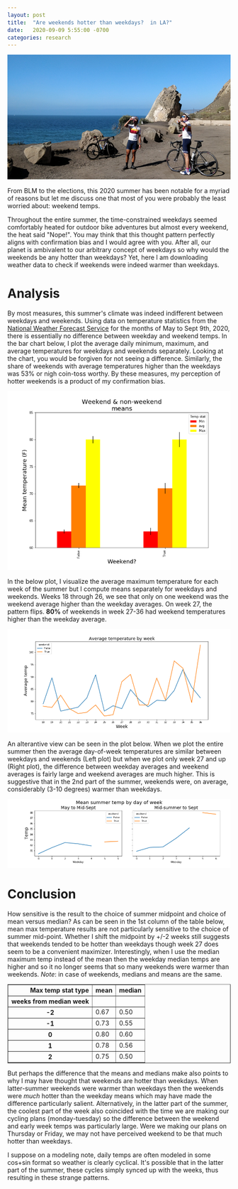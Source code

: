 ```yaml
---
layout: post
title:  "Are weekends hotter than weekdays?  in LA?"
date:   2020-09-09 5:55:00 -0700
categories: research
---
```



![drinkingcyclists](/images/drinking.png)

From BLM to the elections, this 2020 summer has been notable for a myriad of reasons but let me discuss one that most of you were probably the least worried about: weekend temps. 


Throughout the entire summer, the time-constrained weekdays seemed comfortably heated for outdoor bike adventures but almost every weekend, the heat said "Nope!". You may think that this thought pattern perfectly aligns with confirmation bias and I would agree with you. After all, our planet is ambivalent to our arbitrary concept of weekdays so why would the weekends be any hotter than weekdays? Yet, here I am downloading weather data to check if weekends were indeed warmer than weekdays. 

# Analysis

By most measures, this summer's climate was indeed indifferent between weekdays and weekends. Using data on temperature statistics from the [National Weather Forecast Service](https://w2.weather.gov/climate/xmacis.php?wfo=lox) for the months of May to Sept 9th, 2020, there is essentially no difference between weekday and weekend temps. In the bar chart below, I plot the average daily minimum, maximum, and average temperatures for weekdays and weekends separately. Looking at the chart, you would be forgiven for not seeing a difference. Similarly, the share of weekends with average temperatures higher than the weekdays was 53\% or nigh coin-toss worthy. By these measures, my perception of hotter weekends is a product of my confirmation bias. 

![weatherbarplot](/images/weatherbarplot.png)

In the below plot, I visualize the average maximum temperature for each week of the summer but I compute means separately for weekdays and weekends. Weeks 18 through 26, we see that only on one weekend was the weekend average higher than the weekday averages. On week 27, the pattern flips. **80%** of weekends in week 27-36 had weekend temperatures higher than the weekday average. 

![weeklytempmeans](/images/weeklytempaverages.png)

An alterantive view can be seen in the plot below. When we plot the entire summer then the average day-of-week temperatures are similar between weekdays and weekends (Left plot) but when we plot only week 27 and up (Right plot), the difference between weekday averages and weekend averages is fairly large and weekend averages are much higher. This is suggestive that in the 2nd part of the summer, weekends were, on average, considerably (3-10 degrees) warmer than weekdays. 

![weekdaytempmeans](/images/weekdaytempmeans.png)

# Conclusion

How sensitive is the result to the choice of summer midpoint and choice of mean versus median? As can be seen in the 1st column of the table below, mean max temperature results are not particularly sensitive to the choice of summer mid-point. Whether I shift the midpoint by +/-2 weeks still suggests that weekends tended to be hotter than weekdays though week 27 does seem to be a convenient maximizer. Interestingly, when I use the median maximum temp instead of the mean then the weekday median temps are higher and so it no longer seems that so many weekends were warmer than weekends. *Note*: in case of weekends, medians and means are the same. 

<table border="1" class="dataframe">
  <thead>
    <tr style="text-align: right;">
      <th>Max temp stat type</th>
      <th>mean</th>
      <th>median</th>
    </tr>
    <tr>
      <th>weeks from median week</th>
      <th></th>
      <th></th>
    </tr>
  </thead>
  <tbody>
    <tr>
      <th>-2</th>
      <td>0.67</td>
      <td>0.50</td>
    </tr>
    <tr>
      <th>-1</th>
      <td>0.73</td>
      <td>0.55</td>
    </tr>
    <tr>
      <th>0</th>
      <td>0.80</td>
      <td>0.60</td>
    </tr>
    <tr>
      <th>1</th>
      <td>0.78</td>
      <td>0.56</td>
    </tr>
    <tr>
      <th>2</th>
      <td>0.75</td>
      <td>0.50</td>
    </tr>
  </tbody>
</table>

But perhaps the difference that the means and medians make also points to why I may have thought that weekends are hotter than weekdays. When latter-summer weekends were warmer than weekdays then the weekends were *much* hotter than the weekday means which may have made the difference particularly salient. Alternatively, in the latter part of the summer, the coolest part of the week also coincided with the time we are making our cycling plans (monday-tuesday) so the difference between the weekend and early week temps was particularly large. Were we making our plans on Thursday or Friday, we may not have perceived weekend to be that much hotter than weekdays. 


I suppose on a modeling note, daily temps are often modeled in some cos+sin format so weather is clearly cyclical. It's possible that in the latter part of the summer, these cycles simply synced up with the weeks, thus resulting in these strange patterns. 

